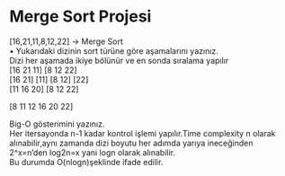 # Merge Sort Projesi
[16,21,11,8,12,22] -> Merge Sort<br>
•	Yukarıdaki dizinin sort türüne göre aşamalarını yazınız.<br>
Dizi her aşamada ikiye bölünür ve en sonda sıralama yapılır<br>
        [16 21 11]                                               [8   12  22]<br>
[16  21]           [11]                                         [8       12]                            [22]<br>
[11 16 20]                                                       [8   12 22]<br>

[8 11 12 16 20 22]<br>



Big-O gösterimini yazınız.<br>
Her itersayonda n-1 kadar kontrol işlemi yapılır.Time complexity n olarak alınabilir,aynı zamanda dizi  boyutu her adımda yarıya ineceğinden 2^x=n’den log2n=x yani logn olarak alınabilir.<br>
Bu durumda O(nlogn)şeklinde ifade edilir.<br>

















 

